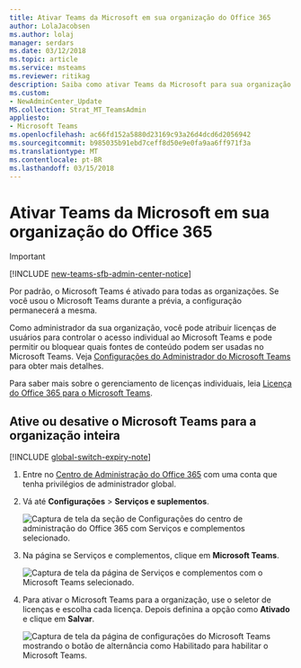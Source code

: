 ```yaml
---
title: Ativar Teams da Microsoft em sua organização do Office 365
author: LolaJacobsen
ms.author: lolaj
manager: serdars
ms.date: 03/12/2018
ms.topic: article
ms.service: msteams
ms.reviewer: ritikag
description: Saiba como ativar Teams da Microsoft para sua organização do Office 365.
ms.custom:
- NewAdminCenter_Update
MS.collection: Strat_MT_TeamsAdmin
appliesto:
- Microsoft Teams
ms.openlocfilehash: ac66fd152a5880d23169c93a26d4dcd6d2056942
ms.sourcegitcommit: b985035b91ebd7ceff8d50e9e0fa9aa6ff971f3a
ms.translationtype: MT
ms.contentlocale: pt-BR
ms.lasthandoff: 03/15/2018
---
```

<a name="turn-on-microsoft-teams-in-your-office-365-organization"></a>Ativar Teams da Microsoft em sua organização do Office 365
======================================================
> [!IMPORTANT]
> [!INCLUDE [new-teams-sfb-admin-center-notice](includes/new-teams-sfb-admin-center-notice.md)]

Por padrão, o Microsoft Teams é ativado para todas as organizações. Se você usou o Microsoft Teams durante a prévia, a configuração permanecerá a mesma.


Como administrador da sua organização, você pode atribuir licenças de usuários para controlar o acesso individual ao Microsoft Teams e pode permitir ou bloquear quais fontes de conteúdo podem ser usadas no Microsoft Teams. Veja [Configurações do Administrador do Microsoft Teams](https://support.office.com/article/3966a3f5-7e0f-4ea9-a402-41888f455ba2) para obter mais detalhes.

Para saber mais sobre o gerenciamento de licenças individuais, leia [Licença do Office 365 para o Microsoft Teams](Office-365-licensing.md).


## <a name="turn-teams-on-or-off-for-your-entire-organization"></a>Ative ou desative o Microsoft Teams para a organização inteira
[!INCLUDE [global-switch-expiry-note](includes/global-switch-expiry-note.md)]

1.  Entre no [Centro de Administração do Office 365](https://go.microsoft.com/fwlink/?linkid=854614) com uma conta que tenha privilégios de administrador global.

2.  Vá até **Configurações** > **Serviços e suplementos**.

    ![Captura de tela da seção de Configurações do centro de administração do Office 365 com Serviços e complementos selecionado. ](media/Set_up_Microsoft_Teams_in_your_Office_365_organization_image1.png)

3.  Na página se Serviços e complementos, clique em **Microsoft Teams**.

    ![Captura de tela da página de Serviços e complementos com o Microsoft Teams selecionado.](media/Set_up_Microsoft_Teams_in_your_Office_365_organization_image2.png)

4.  Para ativar o Microsoft Teams para a organização, use o seletor de licenças e escolha cada licença. Depois definina a opção como **Ativado** e clique em **Salvar**.

    ![Captura de tela da página de configurações do Microsoft Teams mostrando o botão de alternância como Habilitado para habilitar o Microsoft Teams.](media/Services-and-addins-control-Microsoft-Teams.PNG)
